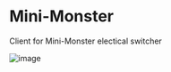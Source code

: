 Mini-Monster
============

Client for Mini-Monster electical switcher

![image](https://raw.github.com/solkin/mini-monster/master/screenshots/device-2013-09-28-005626.png)
